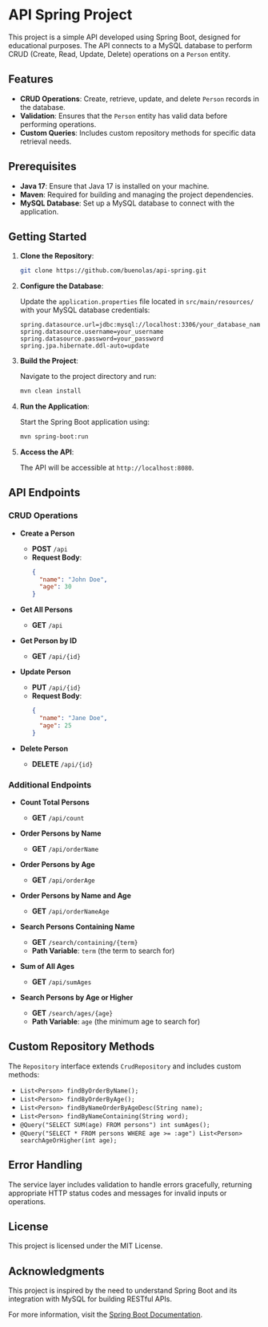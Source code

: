 # API Spring Project

This project is a simple API developed using Spring Boot, designed for educational purposes. The API connects to a MySQL database to perform CRUD (Create, Read, Update, Delete) operations on a `Person` entity.

## Features

- **CRUD Operations**: Create, retrieve, update, and delete `Person` records in the database.
- **Validation**: Ensures that the `Person` entity has valid data before performing operations.
- **Custom Queries**: Includes custom repository methods for specific data retrieval needs.

## Prerequisites

- **Java 17**: Ensure that Java 17 is installed on your machine.
- **Maven**: Required for building and managing the project dependencies.
- **MySQL Database**: Set up a MySQL database to connect with the application.

## Getting Started

1. **Clone the Repository**:

   ```bash
   git clone https://github.com/buenolas/api-spring.git
   ```

2. **Configure the Database**:

   Update the `application.properties` file located in `src/main/resources/` with your MySQL database credentials:

   ```properties
   spring.datasource.url=jdbc:mysql://localhost:3306/your_database_name
   spring.datasource.username=your_username
   spring.datasource.password=your_password
   spring.jpa.hibernate.ddl-auto=update
   ```

3. **Build the Project**:

   Navigate to the project directory and run:

   ```bash
   mvn clean install
   ```

4. **Run the Application**:

   Start the Spring Boot application using:

   ```bash
   mvn spring-boot:run
   ```

5. **Access the API**:

   The API will be accessible at `http://localhost:8080`.

## API Endpoints

### CRUD Operations

- **Create a Person**
  - **POST** `/api`
  - **Request Body**:
    ```json
    {
      "name": "John Doe",
      "age": 30
    }
    ```

- **Get All Persons**
  - **GET** `/api`

- **Get Person by ID**
  - **GET** `/api/{id}`

- **Update Person**
  - **PUT** `/api/{id}`
  - **Request Body**:
    ```json
    {
      "name": "Jane Doe",
      "age": 25
    }
    ```

- **Delete Person**
  - **DELETE** `/api/{id}`

### Additional Endpoints

- **Count Total Persons**
  - **GET** `/api/count`

- **Order Persons by Name**
  - **GET** `/api/orderName`

- **Order Persons by Age**
  - **GET** `/api/orderAge`

- **Order Persons by Name and Age**
  - **GET** `/api/orderNameAge`

- **Search Persons Containing Name**
  - **GET** `/search/containing/{term}`
  - **Path Variable**: `term` (the term to search for)

- **Sum of All Ages**
  - **GET** `/api/sumAges`

- **Search Persons by Age or Higher**
  - **GET** `/search/ages/{age}`
  - **Path Variable**: `age` (the minimum age to search for)

## Custom Repository Methods

The `Repository` interface extends `CrudRepository` and includes custom methods:

- `List<Person> findByOrderByName();`
- `List<Person> findByOrderByAge();`
- `List<Person> findByNameOrderByAgeDesc(String name);`
- `List<Person> findByNameContaining(String word);`
- `@Query("SELECT SUM(age) FROM persons") int sumAges();`
- `@Query("SELECT * FROM persons WHERE age >= :age") List<Person> searchAgeOrHigher(int age);`

## Error Handling

The service layer includes validation to handle errors gracefully, returning appropriate HTTP status codes and messages for invalid inputs or operations.

## License

This project is licensed under the MIT License.

## Acknowledgments

This project is inspired by the need to understand Spring Boot and its integration with MySQL for building RESTful APIs.

For more information, visit the [Spring Boot Documentation](https://spring.io/projects/spring-boot). 
